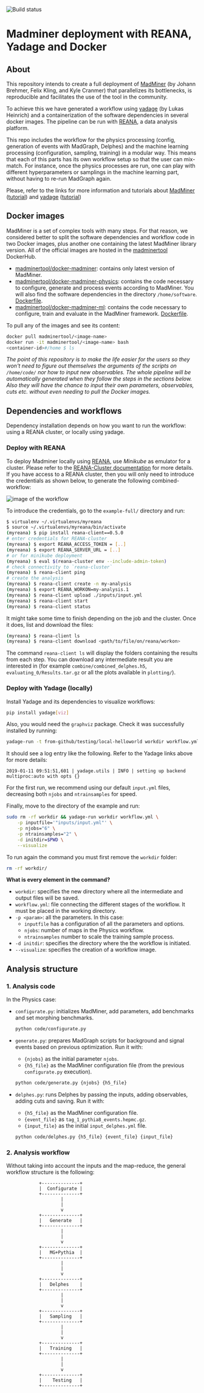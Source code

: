 ![Build status][travis-build-status]

# Madminer deployment with REANA, Yadage and Docker

## About
This repository intends to create a full deployment of [MadMiner][madminer-repo]
(by Johann Brehmer, Felix Kling, and Kyle Cranmer) that parallelizes its bottlenecks, is reproducible 
and facilitates the use of the tool in the community.

To achieve this we have generated a workflow using [yadage][yadage-repo] (by Lukas Heinrich)
and a containerization of the software dependencies in several docker images.
The pipeline can be run with [REANA][reana-webpage], a data analysis platform.

This repo includes the workflow for the physics processing (config, generation of events with MadGraph, Delphes)
and the machine learning processing (configuration, sampling, training) in a modular way.
This means that each of this parts has its own workflow setup so that the user can mix-match.
For instance, once the physics processes are run, one can play with different hyperparameters
or samplings in the machine learning part, without having to re-run MadGraph again.

Please, refer to the links for more information and tutorials about
[MadMiner][madminer-docs] ([tutorial][madminer-tutorial]) and
[yadage][yadage-docs] ([tutorial][yadage-tutorial])


## Docker images
MadMiner is a set of complex tools with many steps. For that reason, we considered better to split
the software dependencies and workflow code in two Docker images,
plus another one containing the latest MadMiner library version. 
All of the official images are hosted in the [madminertool][madminer-dockerhub] DockerHub.

- [madminertool/docker-madminer][madminer-raw-docker-image]:
contains only latest version of MadMiner.
- [madminertool/docker-madminer-physics][madminer-ph-docker-image]:
contains the code necessary to configure, generate and process events according to MadMiner.
You will also find the software dependencies in the directory `/home/software`. [Dockerfile][madminer-ph-docker-file].
- [madminertool/docker-madminer-ml][madminer-ml-docker-image]:
contains the code necessary to configure, train and evaluate in the MadMiner framework. [Dockerfile][madminer-ml-docker-file].

To pull any of the images and see its content:
```bash
docker pull madminertool/<image-name>
docker run -it madminertool/<image-name> bash
<container-id>#/home $ ls
```

_The point of this repository is to make the life easier for the users so they won't need
to figure out themselves the arguments of the scripts on `/home/code/` nor how to input new observables.
The whole pipeline will be automatically generated when they follow the steps in the sections below.
Also they will have the chance to input their own parameters, observables, cuts etc.
without even needing to pull the Docker images._


## Dependencies and workflows
Dependency installation depends on how you want to run the workflow: using a REANA cluster, or locally using yadage.


### Deploy with REANA
To deploy Madminer locally using [REANA][reana-webpage], use _Minikube_ as emulator for a cluster.
Please refer to the [REANA-Cluster documentation][reana-cluster-docs] for more details.
If you have access to a REANA cluster, then you will only need to introduce the credentials as shown below,
to generate the following combined-workflow:

![image of the workflow](docs/images/workflow-all.png)

To introduce the credentials, go to the `example-full/` directory and run:
```bash
$ virtualenv ~/.virtualenvs/myreana
$ source ~/.virtualenvs/myreana/bin/activate
(myreana) $ pip install reana-client==0.5.0
# enter credentials for REANA-cluster
(myreana) $ export REANA_ACCESS_TOKEN = [..]
(myreana) $ export REANA_SERVER_URL = [..]
# or for minikube deployment
(myreana) $ eval $(reana-cluster env --include-admin-token)
# check connectivity to `reana-cluster`
(myreana) $ reana-client ping
# create the analysis
(myreana) $ reana-client create -n my-analysis
(myreana) $ export REANA_WORKON=my-analysis.1
(myreana) $ reana-client upload ./inputs/input.yml
(myreana) $ reana-client start
(myreana) $ reana-client status
```

It might take some time to finish depending on the job and the cluster. Once it does, list and download the files:
```bash
(myreana) $ reana-client ls
(myreana) $ reana-client download <path/to/file/on/reana/workon>
```

The command `reana-client ls` will display the folders containing the results from each step.
You can download any intermediate result you are interested in (for example `combine/combined_delphes.h5`,
`evaluating_0/Results.tar.gz` or all the plots available in `plotting/`).


### Deploy with Yadage (locally)
Install Yadage and its dependencies to visualize workflows:
```bash
pip install yadage[viz]
```

Also, you would need the `graphviz` package. Check it was successfully installed by running:
```bash
yadage-run -t from-github/testing/local-helloworld workdir workflow.yml -p par=World
```

It should see a log entry like the following. Refer to the Yadage links above for more details:
```
2019-01-11 09:51:51,601 | yadage.utils | INFO | setting up backend multiproc:auto with opts {}
```

For the first run, we recommend using our default `input.yml` files, decreasing both `njobs` and `ntrainsamples` for speed.

Finally, move to the directory of the example and run:
```bash
sudo rm -rf workdir && yadage-run workdir workflow.yml \
    -p inputfile='"inputs/input.yml"' \
    -p njobs="6" \
    -p ntrainsamples="2" \
    -d initdir=$PWD \
    --visualize
```

To run again the command you must first remove the `workdir` folder:
```bash
rm -rf workdir/
```

**What is every element in the command?**
- `workdir`: specifies the new directory where all the intermediate and output files will be saved.
- `workflow.yml`: file connecting the different stages of the workflow. It must be placed in the working directory.
- `-p <param>`: all the parameters. In this case:
    - `inputfile` has a configuration of all the parameters and options.
    - `njobs`: number of maps in the Physics workflow.
    - `ntrainsamples` number to scale the training sample process.
- `-d initdir`: specifies the directory where the the workflow is initiated.
- `--visualize`: specifies the creation of a workflow image.


## Analysis structure

### 1. Analysis code
In the Physics case:

- `configurate.py`: initializes MadMiner, add parameters, add benchmarks and set morphing benchmarks.

    ```bash
    python code/configurate.py
    ```

- `generate.py`: prepares MadGraph scripts for background and signal events based on previous optimization. Run it with:
    - `{njobs}` as the initial parameter `njobs`.
    - `{h5_file}` as the MadMiner configuration file (from the previous `configurate.py` execution).

    ```bash
    python code/generate.py {njobs} {h5_file}
    ```

- `delphes.py`: runs Delphes by passing the inputs, adding observables, adding cuts and saving. Run it with:
    - `{h5_file}` as the MadMiner configuration file.
    - `{event_file}` as `tag_1_pythia8_events.hepmc.gz`.
    - `{input_file}` as the initial `input_delphes.yml` file.

    ```bash
    python code/delphes.py {h5_file} {event_file} {input_file}
    ```

### 2. Analysis workflow
Without taking into account the inputs and the map-reduce, the general workflow structure is the following:

                +--------------+
                |  Configurate |
                +--------------+
                        |
                        |
                        v
                +--------------+
                |   Generate   |
                +--------------+
                        |
                        |
                        v
                +--------------+
                |   MG+Pythia  |
                +--------------+
                        |
                        |
                        v
                +--------------+
                |   Delphes    |
                +--------------+
                        |
                        |
                        v
                +--------------+
                |   Sampling   |
                +--------------+
                        |
                        |
                        v
                +--------------+
                |   Training   |
                +--------------+
                        |
                        |
                        v
                +--------------+
                |    Testing   |
                +--------------+


[madminer-ph-docker-file]: https://github.com/scailfin/workflow-madminer/blob/master/docker-images/docker-madminer-physics/Dockerfile
[madminer-ph-docker-image]: https://hub.docker.com/r/madminertool/docker-madminer-physics
[madminer-ml-docker-file]: https://github.com/scailfin/workflow-madminer/blob/master/docker-images/docker-madminer-ml/Dockerfile
[madminer-ml-docker-image]: https://hub.docker.com/r/madminertool/docker-madminer-ml
[madminer-raw-docker-image]: https://hub.docker.com/r/madminertool/docker-madminer

[madminer-dockerhub]: https://hub.docker.com/u/madminertool
[madminer-docs]: https://madminer.readthedocs.io/en/latest/index.html
[madminer-repo]: https://github.com/diana-hep/madminer
[madminer-tutorial]: https://github.com/diana-hep/madminer/tree/master/examples/tutorial_particle_physics
[reana-cluster-docs]: https://reana-cluster.readthedocs.io/en/latest/gettingstarted.html
[reana-webpage]: http://www.reanahub.io/
[travis-build-status]: https://travis-ci.com/irinaespejo/workflow-madminer.svg?branch=master
[yadage-docs]: https://yadage.readthedocs.io/en/latest/
[yadage-repo]: https://github.com/yadage/yadage
[yadage-tutorial]: https://yadage.github.io/tutorial/
